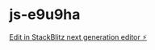 # js-e9u9ha

[Edit in StackBlitz next generation editor ⚡️](https://stackblitz.com/~/github.com/Ahmer-rehman/js-e9u9ha)